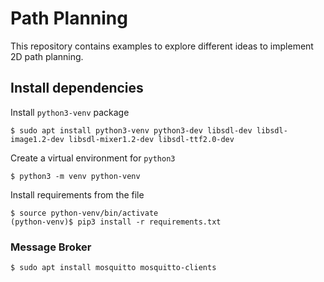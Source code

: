 # Path Planning

This repository contains examples to explore different ideas to implement 2D path planning.

## Install dependencies

Install `python3-venv` package

```
$ sudo apt install python3-venv python3-dev libsdl-dev libsdl-image1.2-dev libsdl-mixer1.2-dev libsdl-ttf2.0-dev
```

Create a virtual environment for `python3`

```
$ python3 -m venv python-venv
```

Install requirements from the file

```
$ source python-venv/bin/activate
(python-venv)$ pip3 install -r requirements.txt
```

### Message Broker

```
$ sudo apt install mosquitto mosquitto-clients
```

